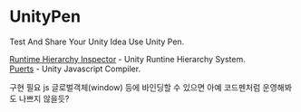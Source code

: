 # UnityPen
Test And Share Your Unity Idea Use Unity Pen.


[Runtime Hierarchy Inspector](https://github.com/yasirkula/UnityRuntimeInspector) - Unity Runtine Hierarchy System.  
[Puerts](https://github.com/Tencent/puerts) - Unity Javascript Compiler.


구현 필요 
 js 글로벌객체(window) 등에 바인딩할 수 있으면 아예 코드펜처럼 운영해봐도 나쁘지 않을듯?
 
 
